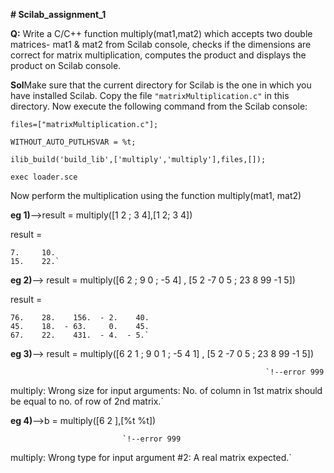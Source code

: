 **# Scilab_assignment_1**

**Q:** Write a C/C++ function multiply(mat1,mat2) which accepts two double matrices- mat1 & mat2 from Scilab console, checks if 
   the dimensions are correct for matrix multiplication, computes the product and displays the product on Scilab console.
   
 
**Sol**Make sure that the current directory for Scilab is the one in which you have installed Scilab.
  Copy the file `"matrixMultiplication.c"` in this directory.
  Now execute the following command from the Scilab console:
  
 `files=["matrixMultiplication.c"];`
 
 `WITHOUT_AUTO_PUTLHSVAR = %t;`
 
 `ilib_build('build_lib',['multiply','multiply'],files,[]);`
 
 `exec loader.sce`
 
    
  Now perform the multiplication using the function multiply(mat1, mat2)   
  
  
  **eg 1)**-->result = multiply([1 2 ; 3 4],[1 2; 3 4])
  
   result  =
 
    7.     10.  
    15.    22.` 
  
  
  **eg 2)**--> result = multiply([6 2 ; 9 0 ; -5 4] , [5 2 -7 0 5 ; 23 8 99 -1 5])
  
   result  =
 
    76.    28.    156.  - 2.    40.  
    45.    18.  - 63.     0.    45.  
    67.    22.    431.  - 4.  - 5.`   
 
  
  **eg 3)**--> result = multiply([6 2 1 ; 9 0 1 ; -5 4 1] , [5 2 -7 0 5 ; 23 8 99 -1 5])
  
                                                             `!--error 999 
multiply: Wrong size for input arguments: No. of column in 1st matrix should be equal to no. of row of 2nd matrix.`
 
 **eg 4)**-->b = multiply([6 2 ],[%t %t])
 
                             `!--error 999 
multiply: Wrong type for input argument #2: A real matrix expected.`
